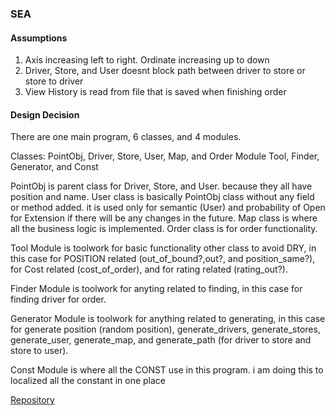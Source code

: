 ### SEA
#### Assumptions
1. Axis increasing left to right. Ordinate increasing up to down
2. Driver, Store, and User doesnt block path between driver to store or store to driver
3. View History is read from file that is saved when finishing order

#### Design Decision
There are one main program, 6 classes, and 4 modules.

Classes: PointObj, Driver, Store, User, Map, and Order
Module Tool, Finder, Generator, and Const

PointObj is parent class for Driver, Store, and User. because they all have position and name.
User class is basically PointObj class without any field or method added. it is used only for semantic (User) and probability of Open for Extension if there will be any changes in the future.
Map class is where all the business logic is implemented.
Order class is for order functionality.

Tool Module is toolwork for basic functionality other class to avoid DRY, in this case for POSITION related (out_of_bound?,out?, and position_same?), for Cost related (cost_of_order), and for rating related (rating_out?).

Finder Module is toolwork for anyting related to finding, in this case for finding driver for order.

Generator Module is toolwork for anything related to generating, in this case for generate position (random position), generate_drivers, generate_stores, generate_user, generate_map, and generate_path (for driver to store and store to user). 

Const Module is where all the CONST use in this program. i am doing this to localized all the constant in one place

[Repository](https://github.com/famkampm/sea)
